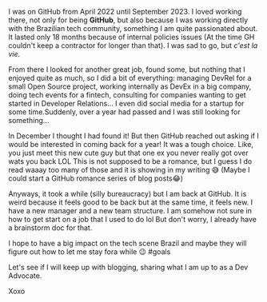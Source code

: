 I was on GitHub from April 2022 until September 2023. I loved working there, not only for being **GitHub**, but also because I was working directly with the Brazilian tech community, something I am quite passionated about. It lasted only 18 months because of internal policies issues (At the time GH couldn't keep a contractor for longer than that). I was sad to go, but _c'est la vie_.

From there I looked for another great job, found some, but nothing that I enjoyed quite as much, so I did a bit of everything: managing DevRel for a small Open Source project, working internally as DevEx in a big company, doing tech events for a fintech, consulting for companies wanting to get started in Developer Relations... I even did social media for a startup for some time.Suddenly, over a year had passed and I was still looking for something...

In December I thought I had found it! But then GitHub reached out asking if I would be interested in coming back for a year! It was a tough choice. Like, you just meet this new cute guy but that one ex you never really got over wats you back LOL This is not supposed to be a romance, but I guess I do read waaay too many of those and it is showing in my writing 😅 (Maybe I could start a GitHub romance series of blog posts😂)

Anyways, it took a while (silly bureaucracy) but I am back at GitHub. It is weird because it feels good to be back but at the same time, it feels new. I have a new manager and a new team structure. I am somehow not sure in how to get start on a job that I used to do lol But don't worry, I already have a brainstorm doc for that.

I hope to have a big impact on the tech scene Brazil and maybe they will figure out how to let me stay fora while 😉 #goals

Let's see if I will keep up with blogging, sharing what I am up to as a Dev Advocate.

Xoxo
